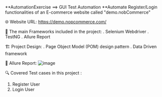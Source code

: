**AutomationExercise ==> GUI Test Automation
**Automate Register/Login functionalities of an E-commerce website called "demo.nobCommerce"

🌐 Website URL: https://demo.nopcommerce.com/

📝 The main Frameworks included in the project:
. Selenium Webdriver
. TestNG
. Allure Report

🏗️ Project Design:
. Page Object Model (POM) design pattern
. Data Driven framework

📄 Allure Report:
![image](https://github.com/MEltayar/nobCommerceProject/assets/152815622/928d7221-3419-4cdc-8210-5bdd38b7134c)

🔍️ Covered Test cases in this project :
1. Register User
2. Login User
